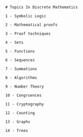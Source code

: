 
	# Topics In Discrete Mathematics

	1 - Symbolic Logic

	2 - Mathematical proofs
	
	3 - Proof techniques
	
	4 - Sets  
	
	5 - Functions
	
	6 - Sequences
	
	7 - Summations
	
	8 - Algorithms
	
	9 - Number Theory
	
	10 - Congruences
	
	11 - Cryptography
	
	12 - Counting
	
	13 - Graphs
	
	14 - Trees